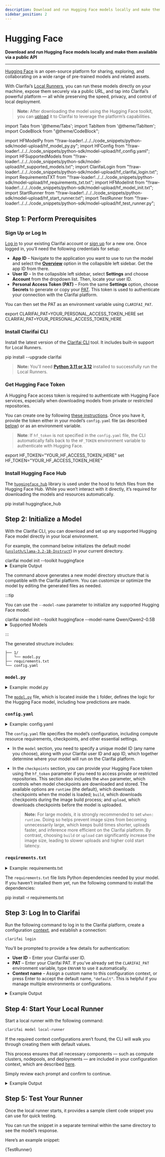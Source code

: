 ```yaml
---
description: Download and run Hugging Face models locally and make them available via a public API
sidebar_position: 2
---
```


# Hugging Face 

**Download and run Hugging Face models locally and make them available via a public API**
<hr />

[Hugging Face](https://huggingface.co/) is an open-source platform for sharing, exploring, and collaborating on a wide range of pre-trained models and related assets. 

With Clarifai’s [Local Runners](README.mdx), you can run these models directly on your machine, expose them securely via a public URL, and tap into Clarifai’s powerful platform — all while preserving the speed, privacy, and control of local deployment.

> **Note:** After downloading the model using the Hugging Face toolkit, you can [upload](https://docs.clarifai.com/compute/upload/#step-4-upload-the-model-to-clarifai) it to Clarifai to leverage the platform’s capabilities.

import Tabs from '@theme/Tabs';
import TabItem from '@theme/TabItem';
import CodeBlock from "@theme/CodeBlock";

import HFModelPy from "!!raw-loader!../../../code_snippets/python-sdk/model-upload/hf_model_py.py";
import HFConfig from "!!raw-loader!../../../code_snippets/python-sdk/model-upload/hf_config.yaml";
import HFSupportedModels from "!!raw-loader!../../../code_snippets/python-sdk/model-upload/hf_supported_models.txt";
import ClarifaiLogin from "!!raw-loader!../../../code_snippets/python-sdk/model-upload/hf_clarifai_login.txt";
import RequirementsTXT from "!!raw-loader!../../../code_snippets/python-sdk/model-upload/hf_requirements_txt.txt";
import HFModelInit from "!!raw-loader!../../../code_snippets/python-sdk/model-upload/hf_model_init.txt";
import StartRunner from "!!raw-loader!../../../code_snippets/python-sdk/model-upload/hf_start_runner.txt";
import TestRunner from "!!raw-loader!../../../code_snippets/python-sdk/model-upload/hf_test_runner.py";

## Step 1: Perform Prerequisites

### Sign Up or Log In

[Log in](https://clarifai.com/login) to your existing Clarifai account or [sign up](https://clarifai.com/signup) for a new one. Once logged in, you’ll need the following credentials for setup:

- **App ID** – Navigate to the application you want to use to run the model and select the **[Overview](https://docs.clarifai.com/create/applications/manage/#app-overview)** option in the collapsible left sidebar. Get the app ID from there.
- **User ID** – In the collapsible left sidebar, select **Settings** and choose **Account** from the dropdown list. Then, locate your user ID.
- **Personal Access Token (PAT)** – From the same **Settings** option, choose **Secrets** to generate or copy your [PAT](https://docs.clarifai.com/control/authentication/pat). This token is used to authenticate your connection with the Clarifai platform.

You can then set the PAT as an environment variable using `CLARIFAI_PAT`. 

<Tabs groupId="code">
<TabItem value="bash" label="Unix-Like Systems">
    <CodeBlock className="language-bash">export CLARIFAI_PAT=YOUR_PERSONAL_ACCESS_TOKEN_HERE</CodeBlock>
</TabItem>
<TabItem value="bash2" label="Windows">
    <CodeBlock className="language-bash">set CLARIFAI_PAT=YOUR_PERSONAL_ACCESS_TOKEN_HERE</CodeBlock>
</TabItem>
</Tabs>

### Install Clarifai CLI

Install the latest version of the [Clarifai CLI](https://docs.clarifai.com/sdk/cli) tool. It includes built-in support for Local Runners. 

<Tabs groupId="code">
<TabItem value="bash" label="Bash">
    <CodeBlock className="language-bash">pip install --upgrade clarifai</CodeBlock>
</TabItem>
</Tabs>

> **Note:** You'll need **[Python 3.11 or 3.12](https://docs.clarifai.com/resources/api-overview/python-sdk#python-requirements)** installed to successfully run the Local Runners.


### Get Hugging Face Token

A Hugging Face access token is required to authenticate with Hugging Face services, especially when downloading models from private or restricted repositories.

You can create one by following [these instructions](https://huggingface.co/docs/hub/en/security-tokens). Once you have it, provide the token either in your model’s `config.yaml` file (as described [below](#configyaml)) or as an environment variable.

> **Note**: If `hf_token` is not specified in the `config.yaml` file, the CLI automatically falls back to the `HF_TOKEN` environment variable to authenticate with Hugging Face.

<Tabs groupId="code">
<TabItem value="bash" label="Unix-Like Systems">
    <CodeBlock className="language-bash">export HF_TOKEN="YOUR_HF_ACCESS_TOKEN_HERE"</CodeBlock>
</TabItem>
<TabItem value="bash2" label="Windows">
    <CodeBlock className="language-bash">set HF_TOKEN="YOUR_HF_ACCESS_TOKEN_HERE"</CodeBlock>
</TabItem>
</Tabs>

### Install Hugging Face Hub

The [`huggingface_hub`](https://github.com/huggingface/huggingface_hub) library is used under the hood to fetch files from the Hugging Face Hub. While you won’t interact with it directly, it’s required for downloading the models and resources automatically.

<Tabs groupId="code">
<TabItem value="bash" label="Bash">
    <CodeBlock className="language-bash">pip install huggingface_hub</CodeBlock>
</TabItem>
</Tabs>


## Step 2: Initialize a Model 

With the Clarifai CLI, you can download and set up any supported Hugging Face model directly in your local environment.

For example, the command below initializes the default model ([`unsloth/Llama-3.2-1B-Instruct`](https://huggingface.co/unsloth/Llama-3.2-1B-Instruct)) in your current directory.

<Tabs groupId="code">
<TabItem value="bash" label="Bash">
    <CodeBlock className="language-bash">clarifai model init --toolkit huggingface</CodeBlock>
</TabItem>
</Tabs>

<details>
  <summary>Example Output</summary>
    <CodeBlock className="language-text">{HFModelInit}</CodeBlock>
</details>

The command above generates a new model directory structure that is compatible with the Clarifai platform. You can customize or optimize the model by editing the generated files as needed.

:::tip

You can use the `--model-name` parameter to initialize any supported Hugging Face model. 


<Tabs groupId="code">
<TabItem value="bash" label="Bash">
<CodeBlock className="language-bash">clarifai model init --toolkit huggingface --model-name Qwen/Qwen2-0.5B</CodeBlock>
</TabItem>
</Tabs>

<details>
  <summary>Supported Models</summary>
    <CodeBlock className="language-text">{HFSupportedModels}</CodeBlock>
</details>

:::

The generated structure includes:

```
├── 1/
│   └── model.py
├── requirements.txt
└── config.yaml
```

### `model.py`

<details>
  <summary>Example: model.py</summary>
    <CodeBlock className="language-text">{HFModelPy}</CodeBlock>
</details>

The [`model.py`](https://docs.clarifai.com/compute/upload/#prepare-modelpy) file, which is located inside the `1` folder, defines the logic for the Hugging Face model, including how predictions are made.

### `config.yaml`

<details>
  <summary>Example: config.yaml</summary>
    <CodeBlock className="language-text">{HFConfig}</CodeBlock>
</details>

The `config.yaml` file specifies the model’s configuration, including compute resource requirements, checkpoints, and other essential settings.

- In the `model` section, you need to specify a unique model ID (any name you choose), along with your Clarifai user ID and app ID, which together determine where your model will run on the Clarifai platform. 

- In the `checkpoints` section, you can provide your Hugging Face token using the `hf_token` parameter if you need to access private or restricted repositories. This section also includes the `when` parameter, which controls when model checkpoints are downloaded and stored. The available options are `runtime` (the default), which downloads checkpoints when the model is loaded; `build`, which downloads checkpoints during the image build process; and `upload`, which downloads checkpoints before the model is uploaded.

    >**Note:** For large models, it is strongly recommended to set `when: runtime`. Doing so helps prevent image sizes from becoming unnecessarily large, which keeps build times shorter, uploads faster, and inference more efficient on the Clarifai platform. By contrast, choosing `build` or `upload` can significantly increase the image size, leading to slower uploads and higher cold start latency.

### `requirements.txt`

<details>
  <summary>Example: requirements.txt</summary>
    <CodeBlock className="language-text">{RequirementsTXT}</CodeBlock>
</details>

The `requirements.txt` file lists Python dependencies needed by your model. If you haven’t installed them yet, run the following command to install the dependencies:

<Tabs groupId="code">
<TabItem value="bash" label="Bash">
    <CodeBlock className="language-bash">pip install -r requirements.txt</CodeBlock>
</TabItem>
</Tabs>


## Step 3: Log In to Clarifai

Run the following command to log in to the Clarifai platform, create a configuration [context](https://docs.clarifai.com/compute/local-runners/#step-2-create-a-context-optional), and establish a connection:

```bash
clarifai login
```

You’ll be prompted to provide a few details for authentication:

* **User ID** – Enter your Clarifai user ID.
* **PAT** – Enter your Clarifai PAT. If you’ve already set the `CLARIFAI_PAT` environment variable, type `ENVVAR` to use it automatically.
* **Context name** – Assign a custom name to this configuration context, or press Enter to accept the default name, `"default"`. This is helpful if you manage multiple environments or configurations.

<details>
  <summary>Example Output</summary>
    <CodeBlock className="language-text">{ClarifaiLogin}</CodeBlock>
</details>


## Step 4: Start Your Local Runner

Start a local runner with the following command:

```bash
clarifai model local-runner
```

If the required context configurations aren’t found, the CLI will walk you through creating them with default values. 

This process ensures that all necessary components — such as compute clusters, nodepools, and deployments — are included in your configuration context, which are described [here](https://docs.clarifai.com/compute/local-runners/#step-2-create-a-context-optional). 

Simply review each prompt and confirm to continue.

<details>
  <summary>Example Output</summary>
    <CodeBlock className="language-text">{StartRunner}</CodeBlock>
</details>

## Step 5: Test Your Runner

Once the local runner starts, it provides a sample client code snippet you can use for quick testing.

You can run the snippet in a separate terminal within the same directory to see the model’s response.

Here’s an example snippet:

<Tabs groupId="code">
<TabItem value="python" label="Python SDK">
     <CodeBlock className="language-python">{TestRunner}</CodeBlock>
</TabItem>

</Tabs>


